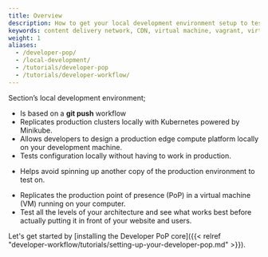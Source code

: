 ```yaml
---
title: Overview
description: How to get your local development environment setup to test Section CDN on your local machine.
keywords: content delivery network, CDN, virtual machine, vagrant, virtualbox, git, cli, local development, local machine, staging environment, developer pop
weight: 1
aliases:
  - /developer-pop/
  - /local-development/
  - /tutorials/developer-pop
  - /tutorials/developer-workflow/
---
```


Section’s local development environment;

* Is based on a **git push** workflow
* Replicates production clusters locally with Kubernetes powered by Minikube.
* Allows developers to design a production edge compute platform locally on your development machine.
* Tests configuration locally without having to work in production.
+ Helps avoid spinning up another copy of the production environment to test on.
* Replicates the production point of presence (PoP) in a virtual machine (VM) running on your computer. 
* Test all the levels of your architecture and see what works best before actually putting it in front of your website and users.

Let's get started by [installing the Developer PoP core]({{< relref "developer-workflow/tutorials/setting-up-your-developer-pop.md" >}}).
